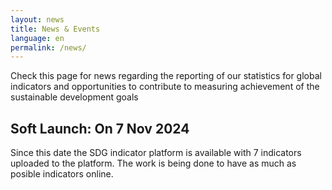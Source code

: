 ```yaml
---
layout: news
title: News & Events
language: en
permalink: /news/
---
```



Check this page for news regarding the reporting of our statistics for global indicators and opportunities to contribute to measuring achievement of the sustainable development goals

## Soft Launch: On 7 Nov 2024
Since this date the SDG indicator platform is available with 7 indicators uploaded to the platform. The work is being done to have as much as posible indicators online.
